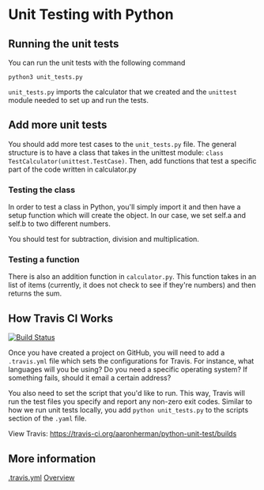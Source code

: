 # Unit Testing with Python

## Running the unit tests
You can run the unit tests with the following command
```
python3 unit_tests.py
```

`unit_tests.py` imports the calculator that we created and the `unittest` module needed to set up and run the tests.

## Add more unit tests
You should add more test cases to the `unit_tests.py` file. The general structure is to have a class that takes in the unittest module: `class TestCalculator(unittest.TestCase)`. Then, add functions that test a specific part of the code written in calculator.py

### Testing the class
In order to test a class in Python, you'll simply import it and then have a setup function which will create the object. In our case, we set self.a and self.b to two different numbers.

You should test for subtraction, division and multiplication.

### Testing a function
There is also an addition function in `calculator.py`. This function takes in an list of items (currently, it does not check to see if they're numbers) and then returns the sum.

## How Travis CI Works
[![Build Status](https://travis-ci.org/aaronherman/python-unit-test.svg?branch=master)](https://travis-ci.org/aaronherman/python-unit-test)


Once you have created a project on GitHub, you will need to add a `.travis.yml` file which sets the configurations for Travis. For instance, what languages will you be using? Do you need a specific operating system? If something fails, should it email a certain address? 

You also need to set the script that you'd like to run. This way, Travis will run the test files you specify and report any non-zero exit codes. Similar to how we run unit tests locally, you add `python unit_tests.py` to the scripts section of the `.yaml` file.

View Travis: https://travis-ci.org/aaronherman/python-unit-test/builds

## More information
[.travis.yml](https://docs.travis-ci.com/user/languages/python/)
[Overview](https://github.com/softwaresaved/build_and_test_examples/blob/master/travis/HelloWorld.md)